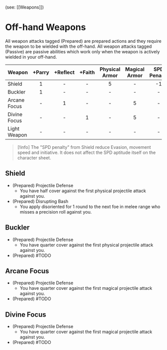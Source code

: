 (see: [[Weapons]])

# Off-hand Weapons
All weapon attacks tagged (Prepared) are prepared actions and they require the weapon to be wielded with the off-hand. All weapon attacks tagged (Passive) are passive abilities which work only when the weapon is actively wielded in your off-hand.


Weapon | +Parry | +Reflect | +Faith | Physical Armor | Magical Armor | SPD Penalty
--- | :---: | :---: | :---: | :---: | :---: | :---:
Shield          |  1  |   -   |   -   |       5        |       -       |   -1
Buckler         |  1  |   -   |   -   |       -        |       -       |    - 
Arcane Focus    |  -  |   1   |   -   |       -        |       5       |    -
Divine Focus    |  -  |   -   |   1   |       -        |       5       |    -
Light Weapon    |  -  |   -   |   -   |       -        |       -       |    -


> [!info]
 The "SPD penalty" from Shield reduce Evasion, movement speed and initiative. It does not affect the SPD aptitude itself on the character sheet.

## Shield
+ (Prepared) Projectile Defense
	+ You have half cover against the first physical projectile attack against you.
+ (Prepared) Disrupting Bash
	+ You apply disoriented for 1 round to the next foe in melee range who misses a precision roll against you.

## Buckler
+ (Prepared) Projectile Defense
	+ You have quarter cover against the first physical projectile attack against you.
+ (Prepared) #TODO 

## Arcane Focus
+ (Prepared) Projectile Defense
	+ You have quarter cover against the first magical projectile attack against you.
+ (Prepared) #TODO 

## Divine Focus
+ (Prepared) Projectile Defense
	+ You have quarter cover against the first magical projectile attack against you.
+ (Prepared) #TODO 